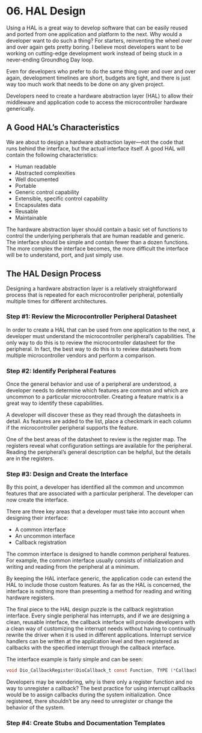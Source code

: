 # 06. HAL Design

Using a HAL is a great way to develop software that can be easily reused and ported from
one application and platform to the next. Why would a developer want to do such a
thing? For starters, reinventing the wheel over and over again gets pretty boring. I believe
most developers want to be working on cutting-edge development work instead of being
stuck in a never-ending Groundhog Day loop.

Even for developers who prefer to do the
same thing over and over and over again, development timelines are short, budgets are
tight, and there is just way too much work that needs to be done on any given project.

Developers
need to create a hardware abstraction layer (HAL) to allow their middleware and
application code to access the microcontroller hardware generically.

## A Good HAL’s Characteristics

We are about to design a hardware abstraction layer—not the code that runs behind
the interface, but the actual interface itself. A good HAL will contain the following
characteristics:

- Human readable
- Abstracted complexities
- Well documented
- Portable
- Generic control capability
- Extensible, specific control capability
- Encapsulates data
- Reusable
- Maintainable

The hardware abstraction layer should contain a basic set of functions to control
the underlying peripherals that are human readable and generic. The interface should
be simple and contain fewer than a dozen functions. The more complex the interface
becomes, the more difficult the interface will be to understand, port, and just simply use.

## The HAL Design Process

Designing a hardware abstraction layer is a relatively straightforward process that is
repeated for each microcontroller peripheral, potentially multiple times for different
architectures.

### Step #1: Review the Microcontroller Peripheral Datasheet

In order to create a HAL that can be used from one application to the next, a developer
must understand the microcontroller peripheral’s capabilities. The only way to do this
is to review the microcontroller datasheet for the peripheral. In fact, the best way to
do this is to review datasheets from multiple microcontroller vendors and perform a
comparison.

### Step #2: Identify Peripheral Features

Once the general behavior and use of a peripheral are understood, a developer needs
to determine which features are common and which are uncommon to a particular
microcontroller. Creating a feature matrix is a great way to identify these capabilities.

A developer will discover these as they read
through the datasheets in detail. As features are added to the list, place a checkmark in
each column if the microcontroller peripheral supports the feature.

One of the best areas of the datasheet to review is the register map. The registers
reveal what configuration settings are available for the peripheral. Reading the
peripheral’s general description can be helpful, but the details are in the registers.

### Step #3: Design and Create the Interface

By this point, a developer has identified all the common and uncommon features that
are associated with a particular peripheral. The developer can now create the interface.

There are three key areas that a developer must take into account when designing their
interface:

- A common interface
- An uncommon interface
- Callback registration

The common interface is designed to handle common peripheral features. For
example, the common interface usually consists of initialization and writing and reading
from the peripheral at a minimum.


By keeping the HAL interface generic, the application code can extend the HAL to include
those custom features. As far as the HAL is concerned, the interface is nothing more than
presenting a method for reading and writing hardware registers.

The final piece to the HAL design puzzle is the callback registration interface. Every
single peripheral has interrupts, and if we are designing a clean, reusable interface, the
callback interface will provide developers with a clean way of customizing the interrupt
needs without having to continually rewrite the driver when it is used in different
applications. Interrupt service handlers can be written at the application level and then
registered as callbacks with the specified interrupt through the callback interface.

The interface example is fairly simple and can be seen:

```C
void Dio_CallbackRegister(DioCallback_t const Function, TYPE (*CallbackFunction)(TYPE));
```

Developers may be wondering, why is there only a register function and no way to
unregister a callback? The best practice for using interrupt callbacks would be to assign
callbacks during the system initialization. Once registered, there shouldn’t be any need
to unregister or change the behavior of the system.

### Step #4: Create Stubs and Documentation Templates